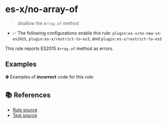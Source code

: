 # es-x/no-array-of
> disallow the `Array.of` method

- ✅ The following configurations enable this rule: `plugin:es-x/no-new-in-es2015`, `plugin:es-x/restrict-to-es3`, and `plugin:es-x/restrict-to-es5`

This rule reports ES2015 `Array.of` method as errors.

## Examples

⛔ Examples of **incorrect** code for this rule:

<eslint-playground type="bad" code="/*eslint es-x/no-array-of: error */
const array = Array.of(1, 2, 3)
" />

## 📚 References

- [Rule source](https://github.com/ota-meshi/eslint-plugin-es-x/blob/v4.1.0/lib/rules/no-array-of.js)
- [Test source](https://github.com/ota-meshi/eslint-plugin-es-x/blob/v4.1.0/tests/lib/rules/no-array-of.js)
